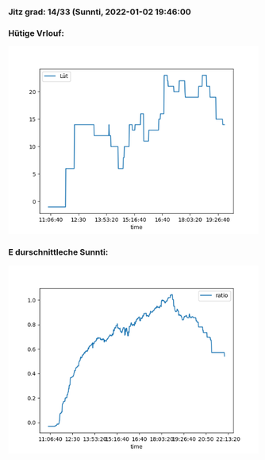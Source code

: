 ### Jitz grad: 14/33 (Sunnti, 2022-01-02 19:46:00

### Hütige Vrlouf:
![Graph](Today.png)

### E durschnittleche Sunnti:
![Graph](Sunnti.png)